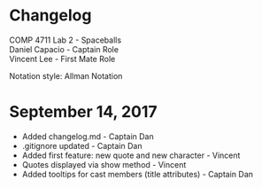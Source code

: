 # Changelog 

COMP 4711 Lab 2 - Spaceballs  
Daniel Capacio - Captain Role  
Vincent Lee - First Mate Role  

Notation style: Allman Notation  

# September 14, 2017  

* Added changelog.md - Captain Dan
* .gitignore updated - Captain Dan
* Added first feature: new quote and new character - Vincent
* Quotes displayed via show method - Vincent 
* Added tooltips for cast members (title attributes) - Captain Dan  